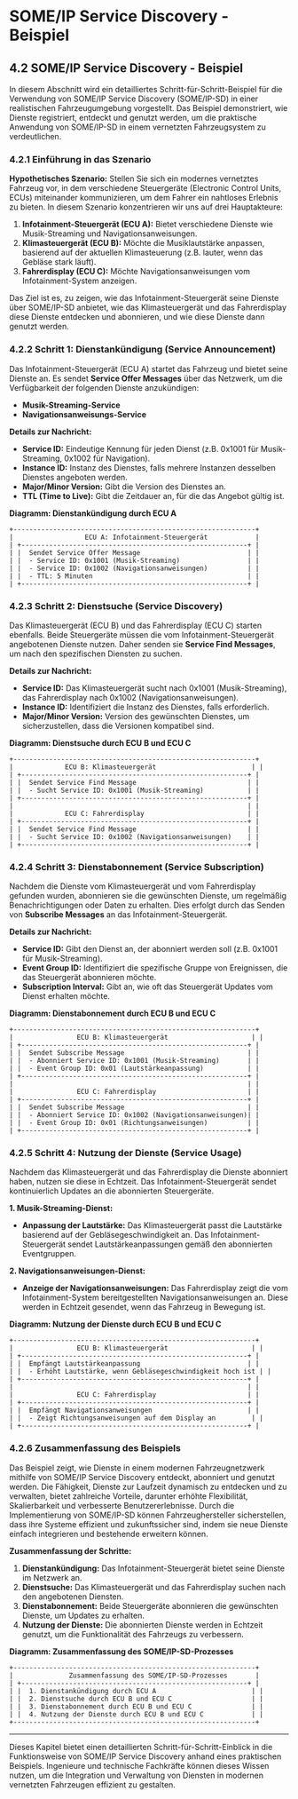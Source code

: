 # SOME/IP Service Discovery - Beispiel

## 4.2 **SOME/IP Service Discovery - Beispiel**

In diesem Abschnitt wird ein detailliertes Schritt-für-Schritt-Beispiel für die Verwendung von SOME/IP Service Discovery (SOME/IP-SD) in einer realistischen Fahrzeugumgebung vorgestellt. Das Beispiel demonstriert, wie Dienste registriert, entdeckt und genutzt werden, um die praktische Anwendung von SOME/IP-SD in einem vernetzten Fahrzeugsystem zu verdeutlichen. 

### 4.2.1 **Einführung in das Szenario**

**Hypothetisches Szenario:**
Stellen Sie sich ein modernes vernetztes Fahrzeug vor, in dem verschiedene Steuergeräte (Electronic Control Units, ECUs) miteinander kommunizieren, um dem Fahrer ein nahtloses Erlebnis zu bieten. In diesem Szenario konzentrieren wir uns auf drei Hauptakteure:

1. **Infotainment-Steuergerät (ECU A):** Bietet verschiedene Dienste wie Musik-Streaming und Navigationsanweisungen.
2. **Klimasteuergerät (ECU B):** Möchte die Musiklautstärke anpassen, basierend auf der aktuellen Klimasteuerung (z.B. lauter, wenn das Gebläse stark läuft).
3. **Fahrerdisplay (ECU C):** Möchte Navigationsanweisungen vom Infotainment-System anzeigen.

Das Ziel ist es, zu zeigen, wie das Infotainment-Steuergerät seine Dienste über SOME/IP-SD anbietet, wie das Klimasteuergerät und das Fahrerdisplay diese Dienste entdecken und abonnieren, und wie diese Dienste dann genutzt werden.

### 4.2.2 **Schritt 1: Dienstankündigung (Service Announcement)**

Das Infotainment-Steuergerät (ECU A) startet das Fahrzeug und bietet seine Dienste an. Es sendet **Service Offer Messages** über das Netzwerk, um die Verfügbarkeit der folgenden Dienste anzukündigen:

- **Musik-Streaming-Service**
- **Navigationsanweisungs-Service**

**Details zur Nachricht:**
- **Service ID:** Eindeutige Kennung für jeden Dienst (z.B. 0x1001 für Musik-Streaming, 0x1002 für Navigation).
- **Instance ID:** Instanz des Dienstes, falls mehrere Instanzen desselben Dienstes angeboten werden.
- **Major/Minor Version:** Gibt die Version des Dienstes an.
- **TTL (Time to Live):** Gibt die Zeitdauer an, für die das Angebot gültig ist.

**Diagramm: Dienstankündigung durch ECU A**

```plaintext
+-------------------------------------------------------------+
|                  ECU A: Infotainment-Steuergerät            |
| +---------------------------------------------------------+ |
| |  Sendet Service Offer Message                           | |
| |  - Service ID: 0x1001 (Musik-Streaming)                 | |
| |  - Service ID: 0x1002 (Navigationsanweisungen)          | |
| |  - TTL: 5 Minuten                                       | |
| +---------------------------------------------------------+ |
```

### 4.2.3 **Schritt 2: Dienstsuche (Service Discovery)**

Das Klimasteuergerät (ECU B) und das Fahrerdisplay (ECU C) starten ebenfalls. Beide Steuergeräte müssen die vom Infotainment-Steuergerät angebotenen Dienste nutzen. Daher senden sie **Service Find Messages**, um nach den spezifischen Diensten zu suchen.

**Details zur Nachricht:**
- **Service ID:** Das Klimasteuergerät sucht nach 0x1001 (Musik-Streaming), das Fahrerdisplay nach 0x1002 (Navigationsanweisungen).
- **Instance ID:** Identifiziert die Instanz des Dienstes, falls erforderlich.
- **Major/Minor Version:** Version des gewünschten Dienstes, um sicherzustellen, dass die Versionen kompatibel sind.

**Diagramm: Dienstsuche durch ECU B und ECU C**

```plaintext
+-------------------------------------------------------------+
|             ECU B: Klimasteuergerät                        | |
| +---------------------------------------------------------+ |
| |  Sendet Service Find Message                            | |
| |  - Sucht Service ID: 0x1001 (Musik-Streaming)           | |
| +---------------------------------------------------------+ |
|                                                           | |
|             ECU C: Fahrerdisplay                          | |
| +---------------------------------------------------------+ |
| |  Sendet Service Find Message                            | |
| |  - Sucht Service ID: 0x1002 (Navigationsanweisungen)    | |
| +---------------------------------------------------------+ |
```

### 4.2.4 **Schritt 3: Dienstabonnement (Service Subscription)**

Nachdem die Dienste vom Klimasteuergerät und vom Fahrerdisplay gefunden wurden, abonnieren sie die gewünschten Dienste, um regelmäßig Benachrichtigungen oder Daten zu erhalten. Dies erfolgt durch das Senden von **Subscribe Messages** an das Infotainment-Steuergerät.

**Details zur Nachricht:**
- **Service ID:** Gibt den Dienst an, der abonniert werden soll (z.B. 0x1001 für Musik-Streaming).
- **Event Group ID:** Identifiziert die spezifische Gruppe von Ereignissen, die das Steuergerät abonnieren möchte.
- **Subscription Interval:** Gibt an, wie oft das Steuergerät Updates vom Dienst erhalten möchte.

**Diagramm: Dienstabonnement durch ECU B und ECU C**

```plaintext
+-------------------------------------------------------------+
|                ECU B: Klimasteuergerät                     | |
| +---------------------------------------------------------+ |
| |  Sendet Subscribe Message                               | |
| |  - Abonniert Service ID: 0x1001 (Musik-Streaming)       | |
| |  - Event Group ID: 0x01 (Lautstärkeanpassung)           | |
| +---------------------------------------------------------+ |
|                                                           | |
|                ECU C: Fahrerdisplay                       | |
| +---------------------------------------------------------+ |
| |  Sendet Subscribe Message                               | |
| |  - Abonniert Service ID: 0x1002 (Navigationsanweisungen)| |
| |  - Event Group ID: 0x01 (Richtungsanweisungen)          | |
| +---------------------------------------------------------+ |
```

### 4.2.5 **Schritt 4: Nutzung der Dienste (Service Usage)**

Nachdem das Klimasteuergerät und das Fahrerdisplay die Dienste abonniert haben, nutzen sie diese in Echtzeit. Das Infotainment-Steuergerät sendet kontinuierlich Updates an die abonnierten Steuergeräte.

**1. Musik-Streaming-Dienst:**
- **Anpassung der Lautstärke:** Das Klimasteuergerät passt die Lautstärke basierend auf der Gebläsegeschwindigkeit an. Das Infotainment-Steuergerät sendet Lautstärkeanpassungen gemäß den abonnierten Eventgruppen.

**2. Navigationsanweisungen-Dienst:**
- **Anzeige der Navigationsanweisungen:** Das Fahrerdisplay zeigt die vom Infotainment-System bereitgestellten Navigationsanweisungen an. Diese werden in Echtzeit gesendet, wenn das Fahrzeug in Bewegung ist.

**Diagramm: Nutzung der Dienste durch ECU B und ECU C**

```plaintext
+-------------------------------------------------------------+
|                ECU B: Klimasteuergerät                     | |
| +---------------------------------------------------------+ |
| |  Empfängt Lautstärkeanpassung                           | |
| |  - Erhöht Lautstärke, wenn Gebläsegeschwindigkeit hoch ist | |
| +---------------------------------------------------------+ |
|                                                           | |
|                ECU C: Fahrerdisplay                       | |
| +---------------------------------------------------------+ |
| |  Empfängt Navigationsanweisungen                        | |
| |  - Zeigt Richtungsanweisungen auf dem Display an         | |
| +---------------------------------------------------------+ |
```

### 4.2.6 **Zusammenfassung des Beispiels**

Das Beispiel zeigt, wie Dienste in einem modernen Fahrzeugnetzwerk mithilfe von SOME/IP Service Discovery entdeckt, abonniert und genutzt werden. Die Fähigkeit, Dienste zur Laufzeit dynamisch zu entdecken und zu verwalten, bietet zahlreiche Vorteile, darunter erhöhte Flexibilität, Skalierbarkeit und verbesserte Benutzererlebnisse. Durch die Implementierung von SOME/IP-SD können Fahrzeughersteller sicherstellen, dass ihre Systeme effizient und zukunftssicher sind, indem sie neue Dienste einfach integrieren und bestehende erweitern können.

**Zusammenfassung der Schritte:**
1. **Dienstankündigung:** Das Infotainment-Steuergerät bietet seine Dienste im Netzwerk an.
2. **Dienstsuche:** Das Klimasteuergerät und das Fahrerdisplay suchen nach den angebotenen Diensten.
3. **Dienstabonnement:** Beide Steuergeräte abonnieren die gewünschten Dienste, um Updates zu erhalten.
4. **Nutzung der Dienste:** Die abonnierten Dienste werden in Echtzeit genutzt, um die Funktionalität des Fahrzeugs zu verbessern.

**Diagramm: Zusammenfassung des SOME/IP-SD-Prozesses**

```plaintext
+-------------------------------------------------------------+
|              Zusammenfassung des SOME/IP-SD-Prozesses       |
| +---------------------------------------------------------+ |
| |  1. Dienstankündigung durch ECU A                        | |
| |  2. Dienstsuche durch ECU B und ECU C                    | |
| |  3. Dienstabonnement durch ECU B und ECU C               | |
| |  4. Nutzung der Dienste durch ECU B und ECU C            | |
+-------------------------------------------------------------+
```

---

Dieses Kapitel bietet einen detaillierten Schritt-für-Schritt-Einblick in die Funktionsweise von SOME/IP Service Discovery anhand eines praktischen Beispiels. Ingenieure und technische Fachkräfte können dieses Wissen nutzen, um die Integration und Verwaltung von Diensten in modernen vernetzten Fahrzeugen effizient zu gestalten.